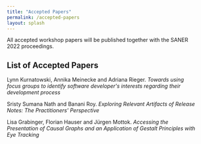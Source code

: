```yaml
---
title: "Accepted Papers"
permalink: /accepted-papers
layout: splash
---
```


All accepted workshop papers will be published together with the SANER 2022 proceedings.

## List of Accepted Papers

Lynn Kurnatowski, Annika Meinecke and Adriana Rieger. <cite>Towards using focus groups to identify software developer's interests regarding their development process</cite>

Sristy Sumana Nath and Banani Roy. <cite>Exploring Relevant Artifacts of Release Notes: The Practitioners' Perspective</cite>

Lisa Grabinger, Florian Hauser and Jürgen Mottok. <cite>Accessing the Presentation of Causal Graphs and an Application of Gestalt Principles with Eye Tracking</cite>